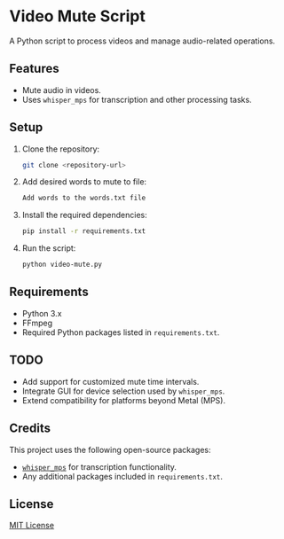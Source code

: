 # Video Mute Script

A Python script to process videos and manage audio-related operations.

## Features
- Mute audio in videos.
- Uses `whisper_mps` for transcription and other processing tasks.

## Setup
1. Clone the repository:
   ```bash
   git clone <repository-url>
   ```  
2. Add desired words to mute to file:
   ```bash
   Add words to the words.txt file
   ```
3. Install the required dependencies:
   ```bash
   pip install -r requirements.txt
   ```
4. Run the script:
   ```bash
   python video-mute.py
   ```

## Requirements
- Python 3.x
- FFmpeg
- Required Python packages listed in `requirements.txt`.

## TODO
- Add support for customized mute time intervals.
- Integrate GUI for device selection used by `whisper_mps`.
- Extend compatibility for platforms beyond Metal (MPS).

## Credits
This project uses the following open-source packages:
- [`whisper_mps`](https://github.com/AtomGradient/whisper-mps) for transcription functionality.
- Any additional packages included in `requirements.txt`.

## License
[MIT License](LICENSE)

